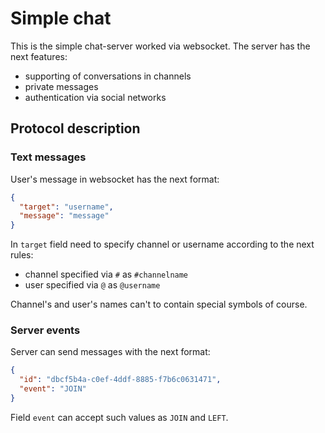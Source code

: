 # Simple chat

This is the simple chat-server worked via websocket. The server has the next features:

- supporting of conversations in channels
- private messages
- authentication via social networks

## Protocol description

### Text messages

User's message in websocket has the next format:

```json
{
  "target": "username",
  "message": "message"
}
```

In `target` field need to specify channel or username according to the next rules:
- channel specified via `#` as `#channelname`
- user specified via `@` as `@username`

Channel's and user's names can't to contain special symbols of course.

### Server events

Server can send messages with the next format:

```json
{
  "id": "dbcf5b4a-c0ef-4ddf-8885-f7b6c0631471",
  "event": "JOIN"
}
```

Field `event` can accept such values as `JOIN` and `LEFT`. 